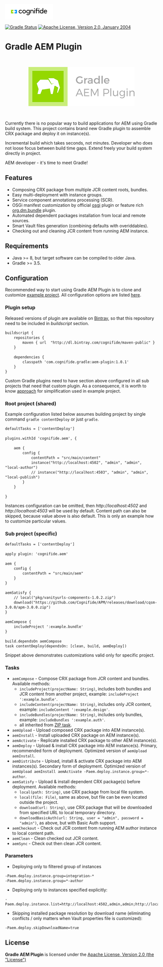 ![Cognifide logo](doc/cognifide-logo.png)

[![Gradle Status](https://gradleupdate.appspot.com/Cognifide/gradle-aem-plugin/status.svg)](https://gradleupdate.appspot.com/Cognifide/gradle-aem-plugin/status)
[![Apache License, Version 2.0, January 2004](https://img.shields.io/github/license/Cognifide/gradle-aem-plugin.svg?label=License)](http://www.apache.org/licenses/)

# Gradle AEM Plugin

<br>
<p align="center">
  <img src="doc/logo.png" alt="Gradle AEM Plugin Logo"/>
</p>
<br>

Currently there is no popular way to build applications for AEM using Gradle build system. This project contains brand new Gradle plugin to assemble CRX package and deploy it on instance(s).

Incremental build which takes seconds, not minutes. Developer who does not loose focus between build time gaps. Extend freely your build system directly in project. 

AEM developer - it's time to meet Gradle!

## Features

* Composing CRX package from multiple JCR content roots, bundles.
* Easy multi-deployment with instance groups.
* Service component annotations processing (SCR).
* OSGi manifest customization by official [osgi](https://docs.gradle.org/current/userguide/osgi_plugin.html) plugin or feature rich [org.dm.bundle](https://github.com/TomDmitriev/gradle-bundle-plugin) plugin.
* Automated dependent packages installation from local and remote sources.
* Smart Vault files generation (combining defaults with overiddables).
* Checking out and cleaning JCR content from running AEM instance.

## Requirements

* Java >= 8, but target software can be compiled to older Java.
* Gradle  >= 3.5.

## Configuration

Recommended way to start using Gradle AEM Plugin is to clone and customize [example project](https://github.com/Cognifide/gradle-aem-example).
All configuration options are listed [here](src/main/kotlin/com/cognifide/gradle/aem/AemConfig.kt).

### Plugin setup

Released versions of plugin are available on [Bintray](https://bintray.com/cognifide/maven-public/gradle-aem-plugin), 
so that this repository need to be included in *buildscript* section.


```
buildscript {
    repositories {
        maven { url  "http://dl.bintray.com/cognifide/maven-public" }
    }
    
    dependencies {
        classpath 'com.cognifide.gradle:aem-plugin:1.0.1'
    }
}

```

Custom Gradle plugins need to have section above configured in all sub projects that need that custom plugin.
As a consequence, it is worth to know [approach](https://github.com/Cognifide/gradle-aem-example/blob/master/gradle/buildscript.gradle) for simplification used in example project.

### Root project (shared)

Example configuration listed below assumes building project by single command `gradle contentDeploy` or just `gradle`.

```
defaultTasks = ['contentDeploy']

plugins.withId 'cognifide.aem', {

    aem {
        config {
            contentPath = "src/main/content"
            instance("http://localhost:4502", "admin", "admin", "local-author")
            // instance("http://localhost:4503", "admin", "admin", "local-publish")
        }
    }

}

```

Instances configuration can be omitted, then *http://localhost:4502* and *http://localhost:4503* will be used by default.
Content path can also be skipped, because value above is also default. This is only an example how to customize particular values.


### Sub project (specific)

```
defaultTasks = ['contentDeploy']

apply plugin: 'cognifide.aem'

aem {
    config {
        contentPath = "src/main/aem"
    }
}

aemSatisfy {
    // local("pkg/vanityurls-components-1.0.2.zip")
    download("https://github.com/Cognifide/APM/releases/download/cqsm-3.0.0/apm-3.0.0.zip")
}

aemCompose {
    includeProject ':example.bundle'
}

build.dependsOn aemCompose
task contentDeploy(dependsOn: [clean, build, aemDeploy])

```

Snippet above demonstrates customizations valid only for specific project.

### Tasks

* `aemCompose` - Compose CRX package from JCR content and bundles. Available methods:
    * `includeProject(projectName: String)`, includes both bundles and JCR content from another project, example: `includeProject ':example.bundle'`.
    * `includeContent(projectName: String)`, includes only JCR content, example: `includeContent ':example.design'`.
    * `includeBundles(projectName: String)`, includes only bundles, example: `includeBundles ':example.auth'`.
    * all inherited from [ZIP task](https://docs.gradle.org/3.5/dsl/org.gradle.api.tasks.bundling.Zip.html).
* `aemUpload` - Upload composed CRX package into AEM instance(s).
* `aemInstall` - Install uploaded CRX package on AEM instance(s).
* `aemActivate` - Replicate installed CRX package to other AEM instance(s).
* `aemDeploy` - Upload & install CRX package into AEM instance(s). Primary, recommended form of deployment. Optimized version of `aemUpload aemInstall`.
* `aemDistribute` - Upload, install & activate CRX package into AEM instances(s). Secondary form of deployment. Optimized version of `aemUpload aemInstall aemActivate -Paem.deploy.instance.group=*-author`.
* `aemSatisfy` - Upload & install dependent CRX package(s) before deployment. Available methods:
    * `local(path: String)`, use CRX package from local file system.
    * `local(file: File)`, same as above, but file can be even located outside the project.
    * `download(url: String)`, use CRX package that will be downloaded from specified URL to local temporary directory.
    * `downloadBasicAuth(url: String, user = "admin", password = "admin")`, as above, but with Basic Auth support.
* `aemCheckout` - Check out JCR content from running AEM author instance to local content path.
* `aemClean` - Clean checked out JCR content.
* `aemSync` - Check out then clean JCR content.

### Parameters

* Deploying only to filtered group of instances

```
-Paem.deploy.instance.group=integration-*
-Paem.deploy.instance.group=*-author
```
   
* Deploying only to instances specified explicitly: 

```
-Paem.deploy.instance.list=http://localhost:4502,admin,admin;http://localhost:4503,admin,admin
```

* Skipping installed package resolution by download name (eliminating conflicts / only matters when Vault properties file is customized): 

```
-Paem.deploy.skipDownloadName=true
```


## License

**Gradle AEM Plugin** is licensed under the [Apache License, Version 2.0 (the "License")](https://www.apache.org/licenses/LICENSE-2.0.txt)


